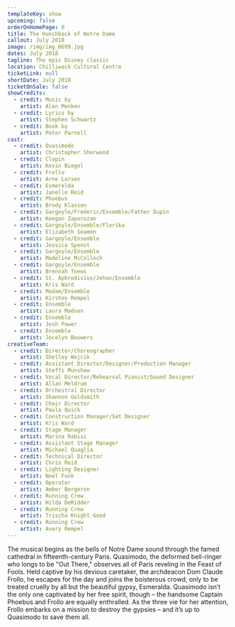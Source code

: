 ```yaml
---
templateKey: show
upcoming: false
orderOnHomePage: 0
title: The Hunchback of Notre Dame
callout: July 2018
image: /img/img_0699.jpg
dates: July 2018
tagline: The epic Disney classic
location: Chilliwack Cultural Centre
ticketLink: null
shortDate: July 2018
ticketOnSale: false
showCredits:
  - credit: Music by
    artist: Alan Menken
  - credit: Lyrics by
    artist: Stephen Schwartz
  - credit: Book by
    artist: Peter Parnell
cast:
  - credit: Quasimodo
    artist: Christopher Sherwood
  - credit: Clopin
    artist: Kevin Biegel
  - credit: Frollo
    artist: Arne Larsen
  - credit: Esmerelda
    artist: Janelle Reid
  - credit: Phoebus
    artist: Brody Klassen
  - credit: Gargoyle/Frederic/Ensemble/Father Dupin
    artist: Keegan Zaporozan
  - credit: Gargoyle/Ensemble/Florika
    artist: Elizabeth Seamen
  - credit: Gargoyle/Ensemble
    artist: Jessica Spenst
  - credit: Gargoyle/Ensemble
    artist: Madeline McColloch
  - credit: Gargoyle/Ensemble
    artist: ​Brennah Toews
  - credit: St. Aphrodisius/Jehan/Ensemble
    artist: Kris Ward
  - credit: Madam/Ensemble
    artist: ​Kirsten Rempel
  - credit: Ensemble
    artist: ​Laura Madsen
  - credit: Ensemble
    artist: ​Josh Power
  - credit: Ensemble
    artist: ​Jocelyn Bouwers
creativeTeam:
  - credit: Director/Choreographer
    artist: Shelley Wojcik
  - credit: Assistant Director/Designer/Production Manager
    artist: Steffi Munshaw
  - credit: Vocal Director/Rehearsal Pianist/Sound Designer
    artist: Allan Meldrum
  - credit: Orchestral Director
    artist: Shannon Goldsmith
  - credit: Choir Director
    artist: Paula Quick
  - credit: Construction Manager/Set Designer
    artist: Kris Ward
  - credit: Stage Manager
    artist: Marina Rabisi
  - credit: Assistant Stage Manager
    artist: Michael Quaglia
  - credit: Technical Director
    artist: Chris Reid
  - credit: Lighting Designer
    artist: Noel Funk
  - credit: Operator
    artist: Amber Bergeron
  - credit: Running Crew
    artist: Hilda DeRidder
  - credit: Running Crew
    artist: Trischa Knight-Good
  - credit: Running Crew
    artist: Avery Rempel
---
```


The musical begins as the bells of Notre Dame sound through the famed cathedral in fifteenth-century Paris. Quasimodo, the deformed bell-ringer who longs to be "Out There," observes all of Paris reveling in the Feast of Fools. Held captive by his devious caretaker, the archdeacon Dom Claude Frollo, he escapes for the day and joins the boisterous crowd, only to be treated cruelly by all but the beautiful gypsy, Esmeralda. Quasimodo isn’t the only one captivated by her free spirit, though – the handsome Captain Phoebus and Frollo are equally enthralled. As the three vie for her attention, Frollo embarks on a mission to destroy the gypsies – and it’s up to Quasimodo to save them all.
